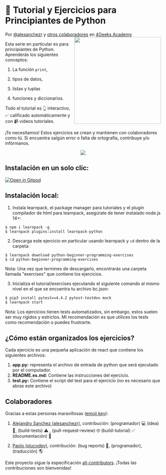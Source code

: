 <!-- hide -->
# 🐍 Tutorial y Ejercicios para Principiantes de Python

Por <a href="https://twitter.com/alesanchezr">@alesanchezr</a> y <a href="https://github.com/4GeeksAcademy/python-beginner-programming-exercises/graphs/contributors">otros colaboradores</a> en <a href="http://4geeksacademy.co/">4Geeks Academy</a><a href="https://www.4geeksacademy.com"><img height="280" align="right" src="https://github.com/ElviraQDP/python-beginner-programming-exercises/blob/master/badge-python-bg.png"></a>
<!-- endhide -->
Esta serie en particular es para principiantes de Python. Aprenderás los siguientes conceptos:

1. La función `print`, 

2. tipos de datos, 

3. listas y tuplas

4. funciones y diccionarios.

Todo el tutorial es 👆 interactivo, ✅ calificado automáticamente y con 📹 videos tutoriales.

<!-- hide -->

¡Te necesitamos! Estos ejercicios se crean y mantienen con colaboradores como tú. Si encuentra salgún error o falta de ortografía, contribuye y/o infórmanos.

<p align="center">
  <a href="https://www.youtube.com/watch?v=GjQEotj3t6Y&list=PLCVs_S8Skwp9_apbj_ls2euakDALiWqSN"><img src="https://github.com/4GeeksAcademy/python-beginner-programming-exercises/blob/master/python-intro.gif?raw=true"></a>
</p>

## Instalación en un solo clic:

[![Open in Gitpod](https://gitpod.io/button/open-in-gitpod.svg)](https://gitpod.io#https://github.com/4GeeksAcademy/python-beginner-programming-exercises.git)

## Instalación local:

1. Instala learnpack, el package manager para tutoriales y el plugin compilador de html para learnpack, asegúrate de tener instalado node.js 14+:

```
$ npm i learnpack -g
$ learnpack plugins:install learnpack-python
```

2.  Descarga este ejercicio en particular usando learnpack y `cd` dentro de la carpeta:

```
$ learnpack download python-beginner-programming-exercises
$ cd python-beginner-programming-exercises
```

Nota: Una vez que termines de descargarlo, encontrarás una carpeta llamada "exercises" que contiene los ejercicios. 

3. Inicializa el tutorial/exercises ejecutando el siguiente comando al mismo nivel en el que se encuentra tu archivo bc.json: 

```sh
$ pip3 install pytest==4.4.2 pytest-testdox mock
$ learnpack start
```

<!-- endhide -->

Nota: Los ejercicios tienen tests automatizados, sin embargo, estos suelen ser muy rígidos y estrictos. Mi recomendación es que utilices los tests como recomendación o puedes frustrarte.

## ¿Cómo están organizados los ejercicios?

Cada ejercicio es una pequeña aplicación de react que contiene los siguientes archivos:

1. **app.py:** representa el archivo de entrada de python que será ejecutado por el computador.
2. **README.es.md:** Contiene las instrucciones del ejercicio.
3. **test.py:** Contiene el script del test para el ejercicio (no es necesario que abras este archivo) 

## Colaboradores
 
Gracias a estas personas maravillosas ([emoji key](https://github.com/kentcdodds/all-contributors#emoji-key)):

1. [Alejandro Sanchez (alesanchezr)](https://github.com/alesanchezr), contribución: (programador) 💻 (idea) 🤔, (build-tests) ⚠️ , (pull-request-review) 🤓 (build-tutorial) ✅ (documentación) 📖

2. [Paolo (plucodev)](https://github.com/plucodev), contribución: (bug reports) 🐛, (programador), (traducción) 🌎

Este proyecto sigue la especificación [all-contributors](https://github.com/kentcdodds/all-contributors). ¡Todas las contribuciones son bienvenidas!
